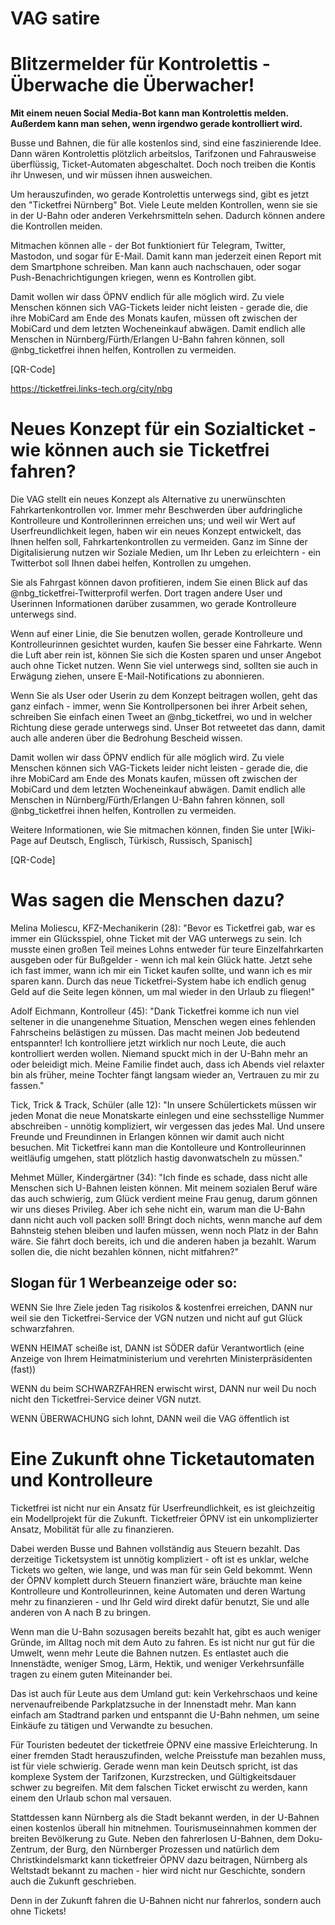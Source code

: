 # VAG satire

# Blitzermelder für Kontrolettis - Überwache die Überwacher!

**Mit einem neuen Social Media-Bot kann man Kontrolettis melden. Außerdem kann
man sehen, wenn irgendwo gerade kontrolliert wird.**

Busse und Bahnen, die für alle kostenlos sind, sind eine faszinierende Idee.
Dann wären Kontrolettis plötzlich arbeitslos, Tarifzonen und Fahrausweise
überflüssig, Ticket-Automaten abgeschaltet. Doch noch treiben die Kontis ihr
Unwesen, und wir müssen ihnen ausweichen.

Um herauszufinden, wo gerade Kontrolettis unterwegs sind, gibt es jetzt den
"Ticketfrei Nürnberg" Bot. Viele Leute melden Kontrollen, wenn sie sie in der
U-Bahn oder anderen Verkehrsmitteln sehen. Dadurch können andere die
Kontrollen meiden.

Mitmachen können alle - der Bot funktioniert für Telegram, Twitter, Mastodon,
und sogar für E-Mail. Damit kann man jederzeit einen Report mit dem Smartphone
schreiben. Man kann auch nachschauen, oder sogar Push-Benachrichtigungen
kriegen, wenn es Kontrollen gibt.

Damit wollen wir dass ÖPNV endlich für alle möglich wird. Zu viele
Menschen können sich VAG-Tickets leider nicht leisten - gerade die,
die ihre MobiCard am Ende des Monats kaufen, müssen oft zwischen der
MobiCard und dem letzten Wocheneinkauf abwägen. Damit endlich alle
Menschen in Nürnberg/Fürth/Erlangen U-Bahn fahren können, soll
@nbg_ticketfrei ihnen helfen, Kontrollen zu vermeiden.

[QR-Code]

https://ticketfrei.links-tech.org/city/nbg

# Neues Konzept für ein Sozialticket - wie können auch sie Ticketfrei fahren?

Die VAG stellt ein neues Konzept als Alternative zu unerwünschten
Fahrkartenkontrollen vor. Immer mehr Beschwerden über aufdringliche
Kontrolleure und Kontrollerinnen erreichen uns; und weil wir Wert auf
Userfreundlichkeit legen, haben wir ein neues Konzept entwickelt, das
Ihnen helfen soll, Fahrkartenkontrollen zu vermeiden. Ganz im Sinne
der Digitalisierung nutzen wir Soziale Medien, um Ihr Leben zu
erleichtern - ein Twitterbot soll Ihnen dabei helfen, Kontrollen
zu umgehen.

Sie als Fahrgast können davon profitieren, indem Sie einen Blick auf
das @nbg_ticketfrei-Twitterprofil werfen. Dort tragen andere User und
Userinnen Informationen darüber zusammen, wo gerade Kontrolleure
unterwegs sind.

Wenn auf einer Linie, die Sie benutzen wollen, gerade Kontrolleure
und Kontrolleurinnen gesichtet wurden, kaufen Sie besser eine
Fahrkarte. Wenn die Luft aber rein ist, können Sie sich die Kosten
sparen und unser Angebot auch ohne Ticket nutzen. Wenn Sie viel
unterwegs sind, sollten sie auch in Erwägung ziehen, unsere
E-Mail-Notifications zu abonnieren.

Wenn Sie als User oder Userin zu dem Konzept beitragen wollen, geht
das ganz einfach - immer, wenn Sie Kontrollpersonen bei ihrer Arbeit
sehen, schreiben Sie einfach einen Tweet an @nbg_ticketfrei, wo und
in welcher Richtung diese gerade unterwegs sind. Unser Bot retweetet
das dann, damit auch alle anderen über die Bedrohung Bescheid wissen.

Damit wollen wir dass ÖPNV endlich für alle möglich wird. Zu viele
Menschen können sich VAG-Tickets leider nicht leisten - gerade die,
die ihre MobiCard am Ende des Monats kaufen, müssen oft zwischen der
MobiCard und dem letzten Wocheneinkauf abwägen. Damit endlich alle
Menschen in Nürnberg/Fürth/Erlangen U-Bahn fahren können, soll
@nbg_ticketfrei ihnen helfen, Kontrollen zu vermeiden.

Weitere Informationen, wie Sie mitmachen können, finden Sie unter
[Wiki-Page auf Deutsch, Englisch, Türkisch, Russisch, Spanisch]

[QR-Code]


# Was sagen die Menschen dazu?

Melina Moliescu, KFZ-Mechanikerin (28): "Bevor es Ticketfrei gab,
war es immer ein Glücksspiel, ohne Ticket mit der VAG unterwegs zu
sein. Ich musste einen großen Teil meines Lohns entweder für teure
Einzelfahrkarten ausgeben oder für Bußgelder - wenn ich mal kein
Glück hatte. Jetzt sehe ich fast immer, wann ich mir ein Ticket
kaufen sollte, und wann ich es mir sparen kann. Durch das neue
Ticketfrei-System habe ich endlich genug Geld auf die Seite legen
können, um mal wieder in den Urlaub zu fliegen!"

Adolf Eichmann, Kontrolleur (45): "Dank Ticketfrei komme ich nun viel
seltener in die unangenehme Situation, Menschen wegen eines fehlenden
Fahrscheins belästigen zu müssen. Das macht meinen Job bedeutend
entspannter! Ich kontrolliere jetzt wirklich nur noch Leute, die auch
kontrolliert werden wollen. Niemand spuckt mich in der U-Bahn mehr an
oder beleidigt mich. Meine Familie findet auch, dass ich Abends viel
relaxter bin als früher, meine Tochter fängt langsam wieder an,
Vertrauen zu mir zu fassen."

Tick, Trick & Track, Schüler (alle 12): "In unsere Schülertickets
müssen wir jeden Monat die neue Monatskarte einlegen und eine
sechsstellige Nummer abschreiben - unnötig kompliziert, wir
vergessen das jedes Mal. Und unsere Freunde und Freundinnen in
Erlangen können wir damit auch nicht besuchen. Mit Ticketfrei
kann man die Kontolleure und Kontrolleurinnen weitläufig umgehen,
statt plötzlich hastig davonwatscheln zu müssen."

Mehmet Müller, Kindergärtner (34): "Ich finde es schade, dass nicht
alle Menschen sich U-Bahnen leisten können. Mit meinem sozialen
Beruf wäre das auch schwierig, zum Glück verdient meine Frau genug,
darum gönnen wir uns dieses Privileg. Aber ich sehe nicht ein, warum
man die U-Bahn dann nicht auch voll packen soll! Bringt doch nichts,
wenn manche auf dem Bahnsteig stehen bleiben und laufen müssen, wenn
noch Platz in der Bahn wäre. Sie fährt doch bereits, ich und die
anderen haben ja bezahlt. Warum sollen die, die nicht bezahlen
können, nicht mitfahren?"


## Slogan für 1 Werbeanzeige oder so:

WENN Sie Ihre Ziele jeden Tag risikolos & kostenfrei erreichen,
DANN nur weil sie den Ticketfrei-Service der VGN nutzen und nicht
auf gut Glück schwarzfahren.

WENN
HEIMAT scheiße ist,
DANN ist
SÖDER dafür Verantwortlich
(eine Anzeige von Ihrem Heimatministerium und verehrten Ministerpräsidenten (fast))

WENN du beim
SCHWARZFAHREN erwischt wirst,
DANN nur weil Du noch nicht den Ticketfrei-Service deiner
VGN nutzt.

WENN
ÜBERWACHUNG sich lohnt,
DANN weil die
VAG öffentlich ist

# Eine Zukunft ohne Ticketautomaten und Kontrolleure

Ticketfrei ist nicht nur ein Ansatz für Userfreundlichkeit, es ist
gleichzeitig ein Modellprojekt für die Zukunft. Ticketfreier ÖPNV
ist ein unkomplizierter Ansatz, Mobilität für alle zu finanzieren.

Dabei werden Busse und Bahnen vollständig aus Steuern bezahlt. Das
derzeitige Ticketsystem ist unnötig kompliziert - oft ist es unklar,
welche Tickets wo gelten, wie lange, und was man für sein Geld
bekommt. Wenn der ÖPNV komplett durch Steuern finanziert wäre,
bräuchte man keine Kontrolleure und Kontrolleurinnen, keine Automaten
und deren Wartung mehr zu finanzieren - und Ihr Geld wird direkt
dafür benutzt, Sie und alle anderen von A nach B zu bringen.

Wenn man die U-Bahn sozusagen bereits bezahlt hat, gibt es auch
weniger Gründe, im Alltag noch mit dem Auto zu fahren. Es ist nicht
nur gut für die Umwelt, wenn mehr Leute die Bahnen nutzen. Es
entlastet auch die Innenstädte, weniger Smog, Lärm, Hektik, und
weniger Verkehrsunfälle tragen zu einem guten Miteinander bei.

Das ist auch für Leute aus dem Umland gut: kein Verkehrschaos und
keine nervenaufreibende Parkplatzsuche in der Innenstadt mehr. Man
kann einfach am Stadtrand parken und entspannt die U-Bahn nehmen, um
seine Einkäufe zu tätigen und Verwandte zu besuchen.

Für Touristen bedeutet der ticketfreie ÖPNV eine massive
Erleichterung. In einer fremden Stadt herauszufinden, welche
Preisstufe man bezahlen muss, ist für viele schwierig. Gerade wenn
man kein Deutsch spricht, ist das komplexe System der Tarifzonen,
Kurzstrecken, und Gültigkeitsdauer schwer zu begreifen. Mit dem
falschen Ticket erwischt zu werden, kann einem den Urlaub schon mal
versauen.

Stattdessen kann Nürnberg als die Stadt bekannt werden, in der
U-Bahnen einen kostenlos überall hin mitnehmen. Tourismuseinnahmen
kommen der breiten Bevölkerung zu Gute. Neben den fahrerlosen
U-Bahnen, dem Doku-Zentrum, der Burg, den Nürnberger Prozessen und
natürlich dem Christkindelsmarkt kann ticketfreier ÖPNV dazu
beitragen, Nürnberg als Weltstadt bekannt zu machen - hier wird
nicht nur Geschichte, sondern auch die Zukunft geschrieben.

Denn in der Zukunft fahren die U-Bahnen nicht nur fahrerlos, sondern
auch ohne Tickets!


